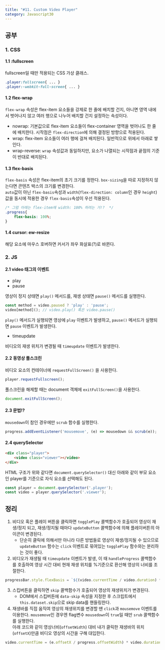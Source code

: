```yaml
---
title: "#11. Custom Video Player"
category: Javascript30
---
```


## 공부
### 1. CSS 
#### 1.1 :fullscreen
fullscreen일 때만 적용되는 CSS 가상 클래스. 

```css
.player:fullscreen{ ... }
.player:-webkit-full-screen{ ... }
```

#### 1.2 flex-wrap
`flex-wrap` 속성은 flex-item 요소들을 강제로 한 줄에 배치할 건지, 아니면 영역 내에서 벗어나지 않고 여러 행으로 나누어 배치할 건지 설정하는 속성이다. 
- nowrap: 기본값으로 flex-item 요소들이 flex-container 영역을 벗어나도 한 줄에 배치한다. 시작점은 `flex-direction`에 의해 결정된 방향으로 적용된다.
- wrap: flex-item 요소들이 여러 행에 걸쳐 배치된다. 일반적으로 위에서 아래로 쌓인다.
- wrap-reverse: `wrap` 속성값과 동일하지만, 요소가 나열되는 시작점과 끝점의 기준이 반대로 배치된다. 


#### 1.3 flex-basis
`flex-basis` 속성은 flex-item의 초기 크기를 정한다. `box-sizing`을 따로 지정하지 않는다면 콘텐츠 박스의 크기를 변경한다.   
`auto`값이 아닌 `flex-basis`속성과 `width`(`flex-direction: column`인 경우 `height`)값을 동시에 적용한 경우 `flex-basis`속성이 우선 적용된다. 

```css
/* 그럼 아래는 flex-item에 width: 100% 하려는 거!?  */
.progress{ 
	flex-basis: 100%;
}
```

#### 1.4 cursor: ew-resize
해당 요소에 마우스 호버하면 커서가 좌우 화살표(?)로 바뀐다.





### 2. JS
#### 2.1 video 태그의 이벤트
- play
- pause
  
영상이 정지 상태면 `play()` 메서드를, 재생 상태면 `pause()` 메서드를 실행한다. 

```javascript
const method = video.paused ? 'play' : 'pause';
video[method](); // video.play() 혹은 video.pause()
```

`play()` 메서드가 실행되면 영상에 `play` 이벤트가 발생하고, `pause()` 메서드가 실행되면 `pause` 이벤트가 발생한다.   


- timeupdate

비디오의 재생 위치가 변경될 때 `timeupdate` 이벤트가 발생한다.




#### 2.2 동영상 풀스크린
비디오 요소의 컨테이너에 `requestFullScreen()` 을 사용한다. 

```javascript
player.requestFullscreen();
```

풀스크린을 해제할 때는 document 객체에 `exitFullScreen()`을 사용한다. 

```javascript
document.exitFullScreen();
```




#### 2.3 문법!? 
`mousedown`이 참인 경우에만 `scrub` 함수를 실행한다.   

```javascript
progress.addEventListener('mousemove', (e) => mousedown && scrub(e)); 
```



#### 2.4 querySelector
```html
<div class="player">
	<video class="viewer"></video>
</div>
```
HTML 구조가 위와 같다면 `document.querySelector()` 대신 아래와 같이 부모 요소인 player를 기준으로 자식 요소를 선택해도 된다.   

```javascript
const player = document.querySelector('.player');
const video = player.querySelector('.viewer');
```






## 정리
1. 비디오 혹은 플레이 버튼을 클릭하면 `togglePlay` 콜백함수가 호출되어 영상이 재생/정지 되고, 재생/정지될 때마다 `updateButton` 콜백함수에 의해 플레이버튼의 아이콘이 변경된다. 
   - 단순히 클릭에 의해서만 아니라 다른 방법들로 영상이 재생/정지될 수 있으므로 `updateButton` 함수는 `click` 이벤트로 묶여있는 `togglePlay` 함수와는 분리하는 것이 좋다. 
2. 비디오가 재생될 때 `timeupdate` 이벤트가 발생, 이 때 `handleProgress` 콜백함수를 호출하여 영상 시간 대비 현재 재생 위치를 %기준으로 환산해 영상의 너비를 조절한다. 

```javascript
progressBar.style.flexBasis = `${(video.currentTime / video.duration) * 100}`;
```

3. 스킵버튼을 클릭하면 `skip` 콜백함수가 호출되어 영상의 재생위치가 변경된다. 
	- DOM에서 스킵버튼에 `data-skip` 속성을 지정한 후 스크립트에서 `this.dataset.skip`으로 skip data를 핸들링한다. 
4. 재생바를 직접 움직여 영상의 재생위치를 변경할 땐 `click`과 `mousemove` 이벤트를 이용한다. `mousemove`인 경우엔 flag변수 `mousedown`이 `true`일 때만 `srub` 콜백함수를 실행한다.    
아래 코드와 같이 영상너비(`offsetWidth`) 대비 내가 클릭한 재생바의 위치(`offsetX`)만큼 비디오 영상의 시간을 구해 대입한다. 

```javascript
video.currentTime = (e.offsetX / progress.offsetWidth) * video.duration;
```
